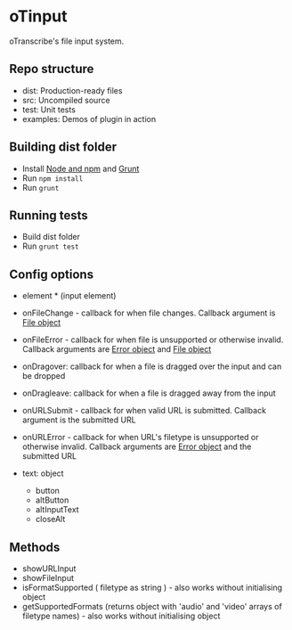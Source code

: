 # oTinput

oTranscribe's file input system.

## Repo structure

- dist: Production-ready files
- src: Uncompiled source
- test: Unit tests
- examples: Demos of plugin in action

## Building dist folder

- Install [Node and npm](https://nodejs.org) and [Grunt](http://gruntjs.com)
- Run `npm install`
- Run `grunt`

## Running tests

- Build dist folder
- Run `grunt test`

## Config options

- element * (input element)
- onFileChange - callback for when file changes. Callback argument is [File object](https://developer.mozilla.org/en/docs/Web/API/File)
- onFileError - callback for when file is unsupported or otherwise invalid. Callback arguments are [Error object](https://developer.mozilla.org/en-US/docs/Web/JavaScript/Reference/Global_Objects/Error) and [File object](https://developer.mozilla.org/en/docs/Web/API/File)
- onDragover: callback for when a file is dragged over the input and can be dropped
- onDragleave: callback for when a file is dragged away from the input
- onURLSubmit - callback for when valid URL is submitted. Callback argument is the submitted URL
- onURLError - callback for when URL's filetype is unsupported or otherwise invalid. Callback arguments are [Error object](https://developer.mozilla.org/en-US/docs/Web/JavaScript/Reference/Global_Objects/Error) and the submitted URL

- text: object
  - button
  - altButton
  - altInputText
  - closeAlt
  

## Methods

- showURLInput
- showFileInput
- isFormatSupported ( filetype as string ) - also works without initialising object
- getSupportedFormats (returns object with 'audio' and 'video' arrays of filetype names) - also works without initialising object

